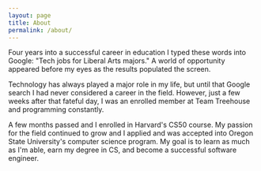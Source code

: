 ```yaml
---
layout: page
title: About
permalink: /about/
---
```


Four years into a successful career in education I typed these words into Google: "Tech jobs for Liberal Arts majors." A world of opportunity appeared before my eyes as the results populated the screen.

Technology has always played a major role in my life, but until that Google search I had never considered a career in the field. However, just a few weeks after that fateful day, I was an enrolled member at Team Treehouse and programming constantly.

A few months passed and I enrolled in Harvard's CS50 course. My passion for the field continued to grow and I applied and was accepted into Oregon State University's computer science program. My goal is to learn as much as I'm able, earn my degree in CS, and become a successful software engineer.


